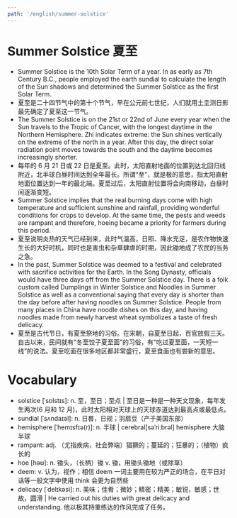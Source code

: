 ```yaml
---
path: '/english/summer-solstice'
---
```


# Summer Solstice 夏至

- Summer Solstice is the 10th Solar Term of a year. In as early as 7th Century B.C., people employed the earth sundial to calculate the length of the Sun shadows and determined the Summer Solstice as the first Solar Term.
- 夏至是二十四节气中的第十个节气，早在公元前七世纪，人们就用土圭测日影最先确定了夏至这一节气。
- The Summer Solstice is on the 21st or 22nd of June every year when the Sun travels to the Tropic of Cancer, with the longest daytime in the Northern Hemisphere. Zhi indicates extreme: the Sun shines vertically on the extreme of the north in a year. After this day, the direct solar radiation point moves towards the south and the daytime becomes increasingly shorter.
- 每年的 6 月 21 日或 22 日是夏至。此时，太阳直射地面的位置到达北回归线附近，北半球白昼时间达到全年最长。所谓“至”，就是极的意思，指太阳直射地面位置达到一年的最北端。夏至过后，太阳直射位置将会向南移动，白昼时间逐渐变短。
- Summer Solstice implies that the real burning days come with high temperature and sufficient sunshine and rainfall, providing wonderful conditions for crops to develop. At the same time, the pests and weeds are rampant and therefore, hoeing became a priority for farmers during this period.
- 夏至说明炎热的天气已经到来，此时气温高，日照、降水充足，是农作物快速生长的大好时机，同时也是害虫和杂草肆虐的时期，因此锄地成了农民的当务之急。
- In the past, Summer Solstice was deemed to a festival and celebrated with sacrifice activities for the Earth. In the Song Dynasty, officials would have three days off from the Summer Solstice day. There is a folk custom called Dumplings in Winter Solstice and Noodles in Summer Solstice as well as a conventional saying that every day is shorter than the day before after having noodles on Summer Solstice. People from many places in China have noodle dishes on this day, and having noodles made from newly harvest wheat symbolizes a taste of fresh delicacy.
- 夏至是古代节日，有夏至祭地的习俗。在宋朝，自夏至日起，百官放假三天。自古以来，民间就有“冬至饺子夏至面”的习俗，有“吃过夏至面，一天短一线”的说法。夏至吃面在很多地区都非常盛行，夏至食面也有尝新的意思。

# Vocabulary

- solstice [ˈsɒlstɪs]: n. 至，至日；至点 | 至日是一种是一种天文现象，每年发生两次(6 月和 12 月)，此时太阳相对天球上的天球赤道达到最高点或最低点。
- sundial [ˈsʌndaɪəl]: n. 日晷，日规；羽扇豆（产于美国东部）
- hemisphere [ˈhemɪsfɪə(r)]: n. 半球 | cerebral[səˈriːbrəl] hemisphere 大脑半球
- rampant: adj. （尤指疾病，社会弊端）猖獗的；蔓延的；狂暴的；（植物）疯长的
- hoe [həʊ]: n. 锄头，（长柄）锄 v. 锄，用锄头锄地（或除草）
- deem: v. 认为，视作；相信 deem 一词主要用在较为严正的场合，在平日对话等一般文字中使用 think 会更为自然些
- delicacy [ˈdelɪkəsi]: n. 美味；佳肴；微妙；精密；精美；敏锐，敏感；世故，圆滑 | He carried out his duties with great delicacy and understanding. 他以极其持重练达的作风完成了任务。
